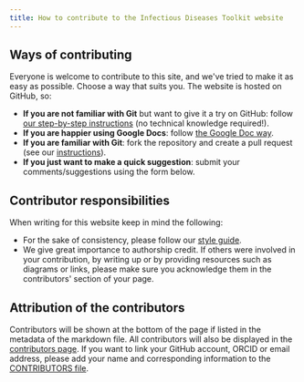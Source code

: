 ```yaml
---
title: How to contribute to the Infectious Diseases Toolkit website
---
```



## Ways of contributing


Everyone is welcome to contribute to this site, and we've tried to make it as easy as possible. Choose a way that suits you. The website is hosted on GitHub, so:

* **If you are not familiar with Git** but want to give it a try on GitHub: follow [our step-by-step instructions](github_way) (no technical knowledge required!).
* **If you are happier using Google Docs**: follow [the Google Doc way](google_doc_way).
* **If you are familiar with Git**: fork the repository and create a pull request (see our [instructions](working_with_git)).
* **If you just want to make a quick suggestion**: submit your comments/suggestions using the form below.

## Contributor responsibilities

When writing for this website keep in mind the following:

* For the sake of consistency, please follow our [style guide](style_guide).
* We give great importance to authorship credit. If others were involved in your contribution, by writing up or by providing resources such as diagrams or links, please make sure you acknowledge them in the contributors' section of your page.

## Attribution of the contributors

Contributors will be shown at the bottom of the page if listed in the metadata of the markdown file. All contributors will also be displayed in the [contributors page](contributors.html). If you want to link your GitHub account, ORCID or email address, please add your name and corresponding information to the [CONTRIBUTORS file](https://github.com/elixir-europe/infectious-diseases-toolkit/blob/master/_data/CONTRIBUTORS.yaml).
